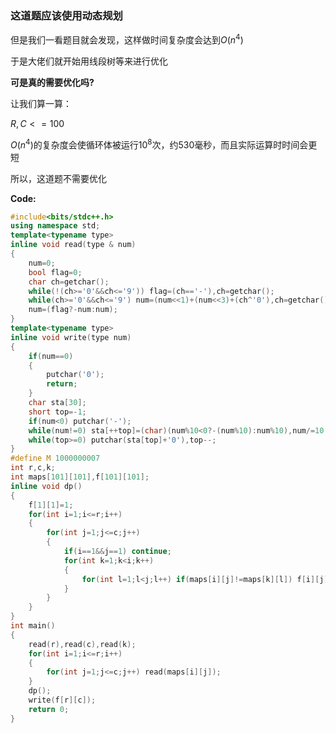 ### 这道题应该使用动态规划
但是我们一看题目就会发现，这样做时间复杂度会达到$O(n^4)$

于是大佬们就开始用线段树等来进行优化

**可是真的需要优化吗?**

让我们算一算：

$R,C<=100$

$O(n^4)$的复杂度会使循环体被运行$10^8$次，约$530$毫秒，而且实际运算时时间会更短

所以，这道题不需要优化

**Code:**
```cpp
#include<bits/stdc++.h>
using namespace std;
template<typename type>
inline void read(type & num)
{
	num=0;
	bool flag=0;
	char ch=getchar();
	while(!(ch>='0'&&ch<='9')) flag=(ch=='-'),ch=getchar();
	while(ch>='0'&&ch<='9') num=(num<<1)+(num<<3)+(ch^'0'),ch=getchar();
	num=(flag?-num:num);
}
template<typename type>
inline void write(type num)
{
	if(num==0)
	{
		putchar('0');
		return;
	}
	char sta[30];
	short top=-1;
	if(num<0) putchar('-');
	while(num!=0) sta[++top]=(char)(num%10<0?-(num%10):num%10),num/=10;
	while(top>=0) putchar(sta[top]+'0'),top--;
}
#define M 1000000007
int r,c,k;
int maps[101][101],f[101][101];
inline void dp()
{
	f[1][1]=1;
	for(int i=1;i<=r;i++)
	{
		for(int j=1;j<=c;j++)
		{
			if(i==1&&j==1) continue;
			for(int k=1;k<i;k++)
			{
				for(int l=1;l<j;l++) if(maps[i][j]!=maps[k][l]) f[i][j]=(f[i][j]+f[k][l])%M;
			}
		}
	}
}
int main()
{
	read(r),read(c),read(k);
	for(int i=1;i<=r;i++)
	{
		for(int j=1;j<=c;j++) read(maps[i][j]);
	}
	dp();
	write(f[r][c]);
	return 0;
}
```
